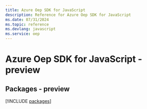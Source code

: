 ```yaml
---
title: Azure Oep SDK for JavaScript
description: Reference for Azure Oep SDK for JavaScript
ms.date: 07/31/2024
ms.topic: reference
ms.devlang: javascript
ms.service: oep
---
```

# Azure Oep SDK for JavaScript - preview
## Packages - preview
[!INCLUDE [packages](oep-index.md)]